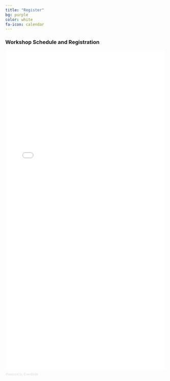 ```yaml
---
title: "Register"
bg: purple
color: white 
fa-icon: calendar
---
```


### Workshop Schedule and Registration

<div style="width:100%; text-align:left;" id="wrapper" ><iframe
src="//eventbrite.ca/tickets-external?eid=19464203958&ref=etckt"
frameborder="0" height="1000" width="100%" vspace="0" hspace="0"
marginheight="5" marginwidth="5" scrolling="no"
allowtransparency="true"></iframe><div style="font-family:Helvetica, Arial;
font-size:10px; padding:5px 0 5px; margin:2px; width:100%; text-align:left;"
><a class="powered-by-eb" style="color: #dddddd; text-decoration: none;"
target="_blank" href="http://www.eventbrite.ca/r/etckt">Powered by
Eventbrite</a></div></div>


<!--
Set-up: Fri, Nov 27, 3-5pm, RS 2022
Computer Organisation: Mon, Nov 23 10am-12pm, RS 2022
Linux/Shell (1/2): Mon, Nov 23 1-3pm, RS 2022
Spreadsheets: Mon, Nov 23 3-5pm, RS 2022

Linux/Shell (2/2): Tue, Nov 24 10am-12pm, RS 2022
R (1/1): Tue, Nov 24 1-3pm, RS 2022 
Databases: Tue, Nov 24 3-5pm, RS 2022 

R (2/2): Wed, Nov 25, 1-3pm, RS 2015
Intro to Python: Wed, Nov 25, 3-5pm, RS 2015

MRI analysis in Python: Thu, Nov 26, 10am-12pm, RS 2015
MATLAB: Thu, Nov 26, 1am-3pm, RS 2015

Using the SCC: Fri, Nov 27, 10am-12pm, RS 2022
Scientific Computing: Fri, Nov 27, 1-3pm, RS 2022
Q&A/Drop-in: Fri, Nov 27, 3-5pm, RS 2022
-->
